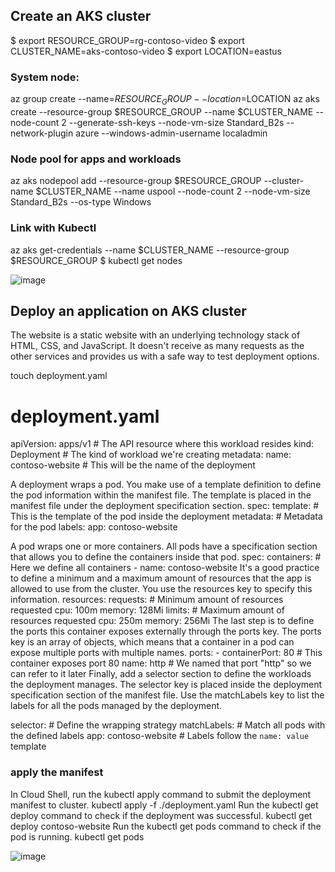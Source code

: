 ## Create an AKS cluster

$ export RESOURCE_GROUP=rg-contoso-video
$ export CLUSTER_NAME=aks-contoso-video
$ export LOCATION=eastus

### System node:
az group create --name=$RESOURCE_GROUP --location=$LOCATION
az aks create --resource-group $RESOURCE_GROUP --name $CLUSTER_NAME --node-count 2 --generate-ssh-keys --node-vm-size Standard_B2s --network-plugin azure --windows-admin-username localadmin

### Node pool for apps and workloads
az aks nodepool add --resource-group $RESOURCE_GROUP --cluster-name $CLUSTER_NAME --name uspool --node-count 2 --node-vm-size Standard_B2s --os-type Windows

### Link with Kubectl
az aks get-credentials --name $CLUSTER_NAME --resource-group $RESOURCE_GROUP
$ kubectl get nodes

![image](https://github.com/ZCHAnalytics/intelligent-apps-AKS-Functions-CosmosDB/assets/146954022/a2cc2e3f-87eb-400c-82d1-19b1356974b1)

## Deploy an application on AKS cluster
The website is a static website with an underlying technology stack of HTML, CSS, and JavaScript. It doesn't receive as many requests as the other services and provides us with a safe way to test deployment options.

touch deployment.yaml

# deployment.yaml
apiVersion: apps/v1 # The API resource where this workload resides
kind: Deployment # The kind of workload we're creating
metadata:
  name: contoso-website # This will be the name of the deployment
  
A deployment wraps a pod. You make use of a template definition to define the pod information within the manifest file. The template is placed in the manifest file under the deployment specification section.
  spec:
  template: # This is the template of the pod inside the deployment
    metadata: # Metadata for the pod
      labels:
        app: contoso-website

A pod wraps one or more containers. All pods have a specification section that allows you to define the containers inside that pod.
    spec:
      containers: # Here we define all containers
        - name: contoso-website
        It's a good practice to define a minimum and a maximum amount of resources that the app is allowed to use from the cluster. You use the resources key to specify this information.
                  resources:
            requests: # Minimum amount of resources requested
              cpu: 100m
              memory: 128Mi
            limits: # Maximum amount of resources requested
              cpu: 250m
              memory: 256Mi
              The last step is to define the ports this container exposes externally through the ports key. The ports key is an array of objects, which means that a container in a pod can expose multiple ports with multiple names.
                        ports:
            - containerPort: 80 # This container exposes port 80
              name: http # We named that port "http" so we can refer to it later
              Finally, add a selector section to define the workloads the deployment manages. The selector key is placed inside the deployment specification section of the manifest file. Use the matchLabels key to list the labels for all the pods managed by the deployment.

  selector: # Define the wrapping strategy
    matchLabels: # Match all pods with the defined labels
      app: contoso-website # Labels follow the `name: value` template
### apply the manifest
In Cloud Shell, run the kubectl apply command to submit the deployment manifest to cluster.
kubectl apply -f ./deployment.yaml
Run the kubectl get deploy command to check if the deployment was successful.
kubectl get deploy contoso-website
Run the kubectl get pods command to check if the pod is running.
kubectl get pods

![image](https://github.com/ZCHAnalytics/intelligent-apps-AKS-Functions-CosmosDB/assets/146954022/f7b92e0a-36dd-4267-8f23-04bd48821027)
